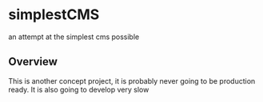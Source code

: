 # simplestCMS
an attempt at the simplest cms possible

## Overview
This is another concept project, it is probably never going to be production ready.  It is also going to develop very slow

